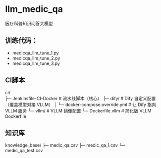 # llm_medic_qa
医疗科普知识问答大模型

## 训练代码：
* medicqa_llm_tune_1.py
* medicqa_llm_tune_2.py
* medicqa_llm_tune_3.py

## CI脚本
ci/  
├─ Jenkinsfile-CI-Docker      # 流水线脚本（核心）
├─ dify/                      # Dify 自定义配置（覆盖模型对接 VLLM）
│  └─ docker-compose.override.yml  # 让 Dify 指向 VLLM 服务
└─ vllm/                      # VLLM 镜像配置
   └─ Dockerfile.vllm         # 简化版 VLLM Dockerfile

## 知识库
knowledge_base/
├─ medic_qa.csv
├─ medic_qa_1.csv
└─ medic_qa_test.csv